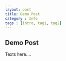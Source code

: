 ```yaml
---
layout: post
title: Demo Post
category : Info
tags : [intro, tag1, tag2]
---
```


## Demo Post

Texts here....

